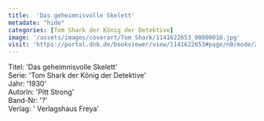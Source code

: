```yaml
---
title:  'Das geheimnisvolle Skelett'
metadate: "hide"
categories: [Tom Shark der König der Detektive]
image: '/assets/images/coverart/Tom Shark/1141622653_00000010.jpg'
visit: 'https://portal.dnb.de/bookviewer/view/1141622653#page/n0/mode/2up'
---
```

Titel: 'Das geheimnisvolle Skelett' <br>
Serie: 'Tom Shark der König der Detektive' <br>
Jahr: '1930' <br>
AutorIn: 'Pitt Strong' <br>
Band-Nr: '?' <br>
Verlag: ' Verlagshaus Freya'